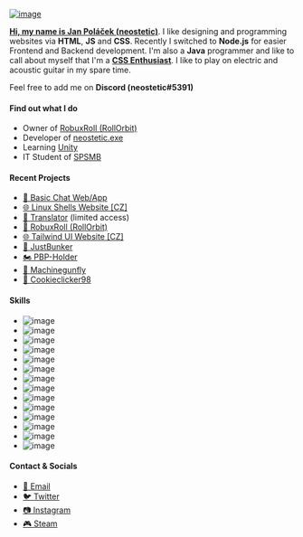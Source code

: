 [![image](https://user-images.githubusercontent.com/83291717/166122462-92e21d06-f83f-419c-9c95-d0e492637454.png)](https://neostetic.github.io)


[**Hi, my name is Jan Poláček (neostetic)**](https://github.com/neostetic). I like designing and programming websites via **HTML**, **JS** and **CSS**. Recently I switched to **Node.js** for easier Frontend and Backend development. I'm also a **Java** programmer and like to call about myself that I'm a [**CSS Enthusiast**](https://neostetic.github.io). I like to play on electric and acoustic guitar in my spare time.

Feel free to add me on **Discord (neostetic#5391)**

#### Find out what I do
 - Owner of [RobuxRoll (RollOrbit)](https://github.com/RobuxRoll)
 - Developer of [neostetic.exe](https://neostetic.github.io/)
 - Learning [Unity](https://unity.com)
 - IT Student of [SPSMB](https://github.com/SPSMB)

#### Recent Projects
 - [💬 Basic Chat Web/App](https://zenith-airy-cabinet.glitch.me)
 - [🌐 Linux Shells Website [CZ]](https://neostetic.github.io/Linux-Shells/)
 - [📣 Translator](https://stripe-thread-feet.glitch.me) (limited access)
 - [🎲 RobuxRoll (RollOrbit)](https://robuxroll.github.io)
 - [🌐 Tailwind UI Website [CZ]](https://neostetic.github.io/Tailwind-UI-Website)
 - [🧱 JustBunker](https://github.com/neostetic/project)
 - [🏍️ PBP-Holder](https://pbp-holder.cz)
 - [📝 Machinegunfly](https://machinegunfly.github.io)
 - [🍪 Cookieclicker98](https://cookieclicker98.github.io)

#### Skills
 - ![image](https://img.shields.io/badge/Adobe%20after%20affects-CF96FD?style=for-the-badge&logo=Adobe%20after%20effects&logoColor=393665)
 - ![image](https://img.shields.io/badge/Adobe%20Illustrator-FF9A00?style=for-the-badge&logo=adobe%20illustrator&logoColor=white)
 - ![image](https://img.shields.io/badge/Adobe%20Photoshop-31A8FF?style=for-the-badge&logo=Adobe%20Photoshop&logoColor=black)
 - ![image](https://img.shields.io/badge/C-00599C?style=for-the-badge&logo=c&logoColor=white)
 - ![image](https://img.shields.io/badge/CSS3-1572B6?style=for-the-badge&logo=css3&logoColor=white)
 - ![image](https://img.shields.io/badge/Express.js-000000?style=for-the-badge&logo=express&logoColor=white)
 - ![image](https://img.shields.io/badge/Heroku-430098?style=for-the-badge&logo=heroku&logoColor=white)
 - ![image](https://img.shields.io/badge/HTML5-E34F26?style=for-the-badge&logo=html5&logoColor=white)
 - ![image](https://img.shields.io/badge/Java-ED8B00?style=for-the-badge&logo=java&logoColor=white)
 - ![image](https://img.shields.io/badge/JavaScript-323330?style=for-the-badge&logo=javascript&logoColor=F7DF1E)
 - ![image](https://img.shields.io/badge/Node.js-339933?style=for-the-badge&logo=nodedotjs&logoColor=white)
 - ![image](https://img.shields.io/badge/npm-CB3837?style=for-the-badge&logo=npm&logoColor=white)
 - ![image](https://img.shields.io/badge/Pug-E3C29B?style=for-the-badge&logo=pug&logoColor=black)
 - ![image](https://img.shields.io/badge/React-20232A?style=for-the-badge&logo=react&logoColor=61DAFB)


#### Contact & Socials
 - [📧 Email](mailto:gg.polacek@gmail.com)
 - [🐦 Twitter](https://twitter.com/neostetic)
 - [📷 Instagram](https://www.instagram.com/honzikalejinej)
 - [🎮 Steam](https://steamcommunity.com/id/pixel08)

<!--
  <a href="https://neostetic.github.io">
    <p align="center">
      <img src="https://i.giphy.com/media/JWOJsD0HvNpJ7K0XFk/giphy.webp"><br>
      <img src="https://user-images.githubusercontent.com/83291717/145250762-d9f11d2e-1405-4532-b72a-5c83feae19d9.png"><br>
    </p>
  </a>
  <p align="center">
  <h4 align="center">
    Owner of <a href="https://github.com/RobuxRoll">RobuxRoll (RollOrbit)</a><br>
    Developer of <a href="https://neostetic.github.io/Tailwind-UI-Website/">Tailwind UI Website [CZ]</a><br>
    Developer of <a href="https://github.com/cookieclicker98">Cookieclicker98</a><br>
    <a href="https://neostetic.github.io">CSS Enthusiast</a><br>
  </h4>
  </p>
-->
